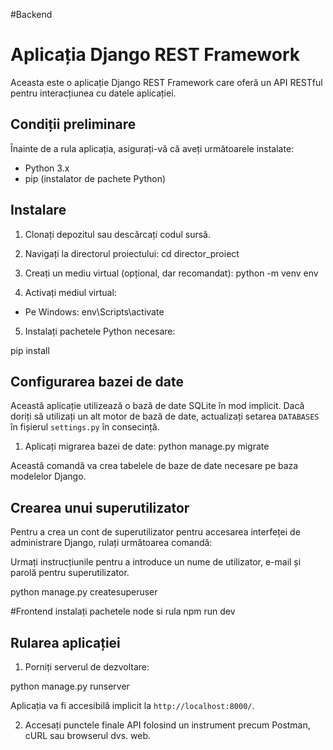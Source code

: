 #Backend
# Aplicația Django REST Framework

Aceasta este o aplicație Django REST Framework care oferă un API RESTful pentru interacțiunea cu datele aplicației.

## Condiții preliminare

Înainte de a rula aplicația, asigurați-vă că aveți următoarele instalate:

- Python 3.x
- pip (instalator de pachete Python)

## Instalare

1. Clonați depozitul sau descărcați codul sursă.

2. Navigați la directorul proiectului:
cd director_proiect

3. Creați un mediu virtual (opțional, dar recomandat):
python -m venv env

4. Activați mediul virtual:

- Pe Windows:
env\Scripts\activate


5. Instalați pachetele Python necesare:

pip install

## Configurarea bazei de date

Această aplicație utilizează o bază de date SQLite în mod implicit. Dacă doriți să utilizați un alt motor de bază de date, actualizați setarea `DATABASES` în fișierul `settings.py` în consecință.

1. Aplicați migrarea bazei de date:
python manage.py migrate


Această comandă va crea tabelele de baze de date necesare pe baza modelelor Django.


## Crearea unui superutilizator

Pentru a crea un cont de superutilizator pentru accesarea interfeței de administrare Django, rulați următoarea comandă:


Urmați instrucțiunile pentru a introduce un nume de utilizator, e-mail și parolă pentru superutilizator.

python manage.py createsuperuser

#Frontend
instalați pachetele node
si rula 
npm run dev 

## Rularea aplicației

1. Porniți serverul de dezvoltare:

python manage.py runserver

Aplicația va fi accesibilă implicit la `http://localhost:8000/`.

2. Accesați punctele finale API folosind un instrument precum Postman, cURL sau browserul dvs. web.
